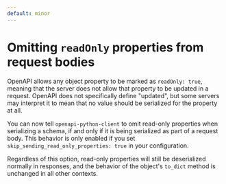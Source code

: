 ```yaml
---
default: minor
---
```


# Omitting `readOnly` properties from request bodies

OpenAPI allows any object property to be marked as `readOnly: true`, meaning that the server does not allow that property to be updated in a request. OpenAPI does not specifically define "updated", but some servers may interpret it to mean that no value should be serialized for the property at all.

You can now tell `openapi-python-client` to omit read-only properties when serializing a schema, if and only if it is being serialized as part of a request body. This behavior is only enabled if you set `skip_sending_read_only_properties: true` in your configuration.

Regardless of this option, read-only properties will still be deserialized normally in responses, and the behavior of the object's `to_dict` method is unchanged in all other contexts.

